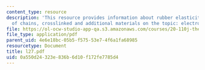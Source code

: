 ```yaml
---
content_type: resource
description: 'This resource provides information about rubber elasticity - network
  of chains, crosslinked and additional materials on the topic: electrolyte solutions.'
file: https://ol-ocw-studio-app-qa.s3.amazonaws.com/courses/20-110j-thermodynamics-of-biomolecular-systems-fall-2005/0a550d24323e836b6d10f172fe7785d4_l27.pdf
file_type: application/pdf
parent_uid: 4e6e18bc-05b5-f575-53e7-4f6a1fa68985
resourcetype: Document
title: l27.pdf
uid: 0a550d24-323e-836b-6d10-f172fe7785d4
---
```

